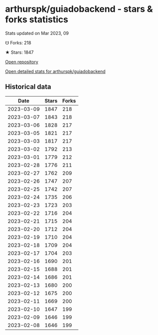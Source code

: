# arthurspk/guiadobackend - stars & forks statistics

Stats updated on Mar 2023, 09

☋ Forks: 218

★ Stars: 1847

[Open repository](https://github.com/arthurspk/guiadobackend)

[Open detailed stats for arthurspk/guiadobackend](https://reviewgithub.com/rep/arthurspk/guiadobackend)

## Historical data
| Date | Stars | Forks |
|------|-------|-------|
| 2023-03-09 | 1847 | 218 | 
| 2023-03-07 | 1843 | 218 | 
| 2023-03-06 | 1828 | 217 | 
| 2023-03-05 | 1821 | 217 | 
| 2023-03-03 | 1817 | 217 | 
| 2023-03-02 | 1792 | 213 | 
| 2023-03-01 | 1779 | 212 | 
| 2023-02-28 | 1776 | 211 | 
| 2023-02-27 | 1762 | 209 | 
| 2023-02-26 | 1747 | 207 | 
| 2023-02-25 | 1742 | 207 | 
| 2023-02-24 | 1735 | 206 | 
| 2023-02-23 | 1723 | 203 | 
| 2023-02-22 | 1716 | 204 | 
| 2023-02-21 | 1715 | 204 | 
| 2023-02-20 | 1712 | 204 | 
| 2023-02-19 | 1710 | 204 | 
| 2023-02-18 | 1709 | 204 | 
| 2023-02-17 | 1704 | 203 | 
| 2023-02-16 | 1690 | 201 | 
| 2023-02-15 | 1688 | 201 | 
| 2023-02-14 | 1686 | 201 | 
| 2023-02-13 | 1680 | 200 | 
| 2023-02-12 | 1675 | 200 | 
| 2023-02-11 | 1669 | 200 | 
| 2023-02-10 | 1647 | 199 | 
| 2023-02-09 | 1646 | 199 | 
| 2023-02-08 | 1646 | 199 | 

